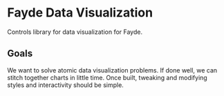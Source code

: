 Fayde Data Visualization
=============

Controls library for data visualization for Fayde.

## Goals

We want to solve atomic data visualization problems.  If done well, we can stitch together charts in little time.  Once built, tweaking and modifying styles and interactivity should be simple.
